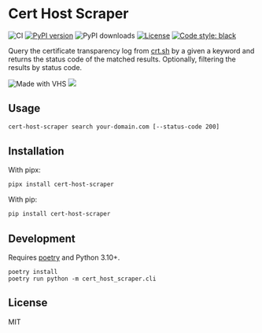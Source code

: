 # Cert Host Scraper

![CI](https://github.com/inverse/cert-host-scraper/workflows/CI/badge.svg)
[![PyPI version](https://badge.fury.io/py/cert-host-scraper.svg)](https://badge.fury.io/py/cert-host-scraper)
![PyPI downloads](https://img.shields.io/pypi/dm/cert-host-scraper?label=pypi%20downloads)
[![License](https://img.shields.io/github/license/inverse/cert-host-scraper.svg)](LICENSE)
[![Code style: black](https://img.shields.io/badge/code%20style-black-000000.svg)](https://github.com/psf/black)

Query the certificate transparency log from [crt.sh](https://crt.sh) by a given a keyword and returns the status code of the matched results. Optionally, filtering the results by status code.

<img src="https://vhs.charm.sh/vhs-2ydBNtAvkn9scXe06ngbSm.gif" alt="Made with VHS">
<a href="https://vhs.charm.sh">
<img src="https://stuff.charm.sh/vhs/badge.svg">
</a>
        

## Usage

```bash
cert-host-scraper search your-domain.com [--status-code 200]
```

## Installation

With pipx:

```bash
pipx install cert-host-scraper
```

With pip:

```bash
pip install cert-host-scraper
```

## Development

Requires [poetry][0] and Python 3.10+.

```
poetry install
poetry run python -m cert_host_scraper.cli
```

## License

MIT

[0]: https://python-poetry.org
